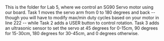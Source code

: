 This is the folder for Lab 5, where we control an SG90 Servo motor using our board. Task 1 moves the servo arm from 0 to 180 degrees and back -- though you will have to modify max/min duty cycles based on your motor in line 222 -- while Task 2 adds a USER button to control rotation. Task 3 adds an ultrasonic sensor to set the servo at 45 degrees for 0-15cm, 90 degrees for 15-30cm, 180 degrees for 30-45cm, and 0 degrees otherwise.
